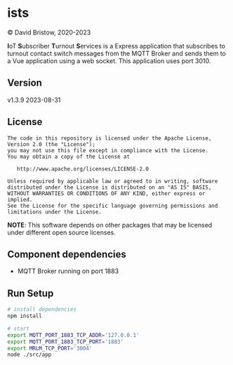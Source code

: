 # ists
&copy; David Bristow, 2020-2023

**I**oT **S**ubscriber **T**urnout **S**ervices is a Express application that subscribes to turnout contact switch messages from the MQTT Broker and sends them to a Vue application using a web socket. This application uses port 3010.

## Version
v1.3.9 2023-08-31

## License

    The code in this repository is licensed under the Apache License, Version 2.0 (the "License");
    you may not use this file except in compliance with the License.
    You may obtain a copy of the License at

       http://www.apache.org/licenses/LICENSE-2.0

    Unless required by applicable law or agreed to in writing, software
    distributed under the License is distributed on an "AS IS" BASIS,
    WITHOUT WARRANTIES OR CONDITIONS OF ANY KIND, either express or implied.
    See the License for the specific language governing permissions and
    limitations under the License.

**NOTE**: This software depends on other packages that may be licensed under different open source licenses.


## Component dependencies
* MQTT Broker running on port 1883

## Run Setup

``` bash
# install dependencies
npm install

# start
export MQTT_PORT_1883_TCP_ADDR='127.0.0.1'
export MQTT_PORT_1883_TCP_PORT='1883'
export MRLM_TCP_PORT='3004'
node ./src/app
```

